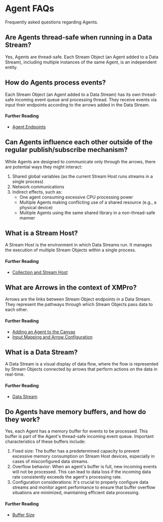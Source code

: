 # Agent FAQs

Frequently asked questions regarding Agents.

## Are Agents thread-safe when running in a Data Stream?

Yes, Agents are thread-safe. Each Stream Object (an Agent added to a Data Stream), including multiple instances of the same Agent, is an independent entity.

## How do Agents process events?

Each Stream Object (an Agent added to a Data Stream) has its own thread-safe incoming event queue and processing thread. They receive events via input their endpoints according to the arrows added in the Data Stream.

#### Further Reading

* [Agent Endpoints](../../concepts/agent/#endpoints)

## Can Agents influence each other outside of the regular publish/subscribe mechanism?

While Agents are designed to communicate only through the arrows, there are potential ways they might interact:

1. Shared global variables (as the current Stream Host runs streams in a single process)
2. Network communications
3. Indirect effects, such as:
   * One agent consuming excessive CPU processing power
   * Multiple Agents making conflicting use of a shared resource (e.g., a physical device)
   * Multiple Agents using the same shared library in a non-thread-safe manner

## What is a Stream Host?

A Stream Host is the environment in which Data Streams run. It manages the execution of multiple Stream Objects within a single process.

#### Further Reading

* [Collection and Stream Host](../../concepts/collection.md)

## What are Arrows in the context of XMPro?

Arrows are the links between Stream Object endpoints in a Data Stream. They represent the pathways through which Stream Objects pass data to each other.

#### Further Reading

* [Adding an Agent to the Canvas](../../how-tos/data-streams/manage-data-streams.md#adding-an-agent-to-the-canvas)
* [Input Mapping and Arrow Configuration](../../concepts/data-stream/stream-object-configuration.md#input-mapping-and-arrow-configuration)

## What is a Data Stream?

A Data Stream is a visual display of data flow, where the flow is represented by Stream Objects connected by arrows that perform actions on the data in real-time.

#### Further Reading

* [Data Stream](../../concepts/data-stream/)

## Do Agents have memory buffers, and how do they work?

Yes, each Agent has a memory buffer for events to be processed. This buffer is part of the Agent's thread-safe incoming event queue. Important characteristics of these buffers include:

1. Fixed size: The buffer has a predetermined capacity to prevent excessive memory consumption on Stream Host devices, especially in cases of misconfigured data streams.
2. Overflow behavior: When an agent's buffer is full, new incoming events will not be processed. This can lead to data loss if the incoming data rate consistently exceeds the agent's processing rate.
3. Configuration considerations: It's crucial to properly configure data streams and monitor agent performance to ensure that buffer overflow situations are minimized, maintaining efficient data processing.

#### Further Reading

* [Buffer Size](../../concepts/data-stream/#buffer-size)

